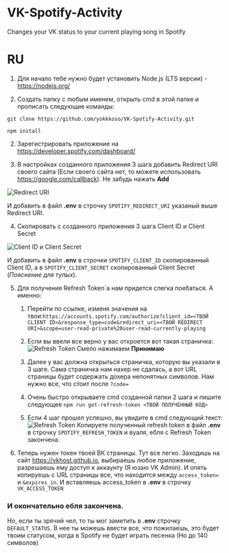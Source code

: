 # VK-Spotify-Activity
Changes your VK status to your current playing song in Spotify

# RU
1. Для начало тебе нужно будет установить Node.js (LTS версии) - https://nodejs.org/


2. Создать папку с любым именем, открыть cmd в этой папке и прописать следующие команды:

`git clone https://github.com/yokkkoso/VK-Spotify-Activity.git`

`npm install`

2. Зарегистрировать приложение на https://developer.spotify.com/dashboard/
   

3. В настройках созданного приложения 3 шага добавить Redirect URI своего сайта (Если своего сайта нет, то можете использовать https://google.com/callback). Не забудь нажать **Add**

![Redirect URI](https://sun9-14.userapi.com/impg/zkTtLoG34lbtHCIcz19FbO-9x4PhUo11gj_vPw/tbs2BqoEmCA.jpg?size=1918x979&quality=96&proxy=1&sign=b1d6262b8e41684fb7aa68e12d4e1332&type=album)

И добавить в файл **.env** в строчку `SPOTIFY_REDIRECT_URI` указаный выше Redirect URI.

4. Скопировать с созданного приложения 3 шага Client ID и Client Secret

![Client ID и Client Secret](https://sun9-24.userapi.com/impg/9ieDXq8SzaXMVV2mQ5_DxvczfEBNarv71mSwgQ/W5o7wto4pQ4.jpg?size=1918x979&quality=96&proxy=1&sign=230a35f52c57a0f82c9a8051bee021eb&type=album)

И добавить в файл **.env** в строчки `SPOTIFY_CLIENT_ID` скопированный Client ID, а в `SPOTIFY_CLIENT_SECRET` скопированный Client Secret (*Пояснение для тупых*).

5. Для получения Refresh Token`а нам придется слегка поебаться. А именно:
    1. Перейти по ссылке, изменя значения на твои:`https://accounts.spotify.com/authorize?client_id=<ТВОЙ CLIENT ID>&response_type=code&redirect_uri=<ТВОЙ REDIRECT URI>&scope=user-read-private%20user-read-currently-playing`
    2. Если вы ввели все верно у вас откроется вот такая страничка:
    ![Refresh Token ](https://sun9-56.userapi.com/impg/YeTrzqCRaTTJVRRu3uwDhF8v-n4xCmg6nrx5Jw/HP9CgiIgjBw.jpg?size=1918x979&quality=96&proxy=1&sign=9d4eb0996013dc14e049f48057214363&type=album)
       Смело нажимаем **Принимаю**
       
    3. Далее у вас должна открыться страничка, которую вы указали в 3 шаге. Сама страничка нам нахер не сдалась, а вот URL страницы будет содержать дохера непонятных символов. Нам нужно все, что стоит после `?code=`
    4. Очень быстро открываете cmd созданной папки 2 шага и пишите следующее `npm run get-refresh-token <ТВОЙ ПОЛУЧЕННЫЙ КОД>`
    5. Если 4 шаг прошел успешно, вы увидите в cmd следующий текст:
    ![Refresh Token](https://sun9-4.userapi.com/impg/KEQwuWeZvDEPGxnamsWa2-HdFcSfDx4lqfTS8w/elaM0yBkoGg.jpg?size=1159x124&quality=96&proxy=1&sign=42355920320008451220218b2ec1e740&type=album)
    Копируете полученный refresh token в файл **.env** в строчку `SPOTIFY_REFRESH_TOKEN` и вуаля, ебля с Refresh Token закончена.


6. Теперь нужен токен твоей ВК страницы. Тут все легко. Заходишь на сайт https://vkhost.github.io, выбираешь любое приложение, разрешаешь ему доступ к аккаунту (Я юзаю VK Admin). И опять копируешь с URL страницы все, что находится между `access_token=` и `&expires_in`. И вставляешь access_token в **.env** в строчку `VK_ACCESS_TOKEN`

### И окончательно ебля закончена.
Но, если ты зрячий чел, то ты мог заметить в **.env** строчку `DEFAULT_STATUS`. В нее ты можешь ввести все, что пожилаешь, это будет твоим статусом, когда в Spotify не будет играть песенка (Но до 140 символов)
